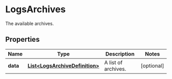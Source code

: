 # LogsArchives

The available archives.

## Properties

| Name     | Type                                                              | Description         | Notes      |
| -------- | ----------------------------------------------------------------- | ------------------- | ---------- |
| **data** | [**List&lt;LogsArchiveDefinition&gt;**](LogsArchiveDefinition.md) | A list of archives. | [optional] |
